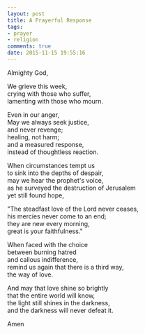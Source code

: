 ```yaml
---
layout: post
title: A Prayerful Response
tags:
- prayer
- religion
comments: true
date: 2015-11-15 19:55:16
---
```


Almighty God,

We grieve this week,  
crying with those who suffer,  
lamenting with those who mourn.

Even in our anger,  
May we always seek justice,  
and never revenge;  
healing, not harm;  
and a measured response,  
instead of thoughtless reaction.

When circumstances tempt us  
to sink into the depths of despair,  
may we hear the prophet's voice,  
as he surveyed the destruction of Jerusalem  
yet still found hope,

"The steadfast love of the Lord never ceases,  
his mercies never come to an end;  
they are new every morning,  
great is your faithfulness."

When faced with the choice  
between burning hatred  
and callous indifference,  
remind us again that there is a third way,  
the way of love.

And may that love shine so brightly  
that the entire world will know,  
the light still shines in the darkness,  
and the darkness will never defeat it.

Amen

